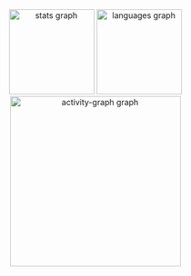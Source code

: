 <div align="center">
  <img src="https://github-readme-stats.vercel.app/api?username=Gbr22&hide_title=false&hide_rank=false&show_icons=true&include_all_commits=true&count_private=true&disable_animations=false&theme=onedark&locale=en&hide_border=true&order=1" height="150" alt="stats graph"  />
  <img src="https://github-readme-stats.vercel.app/api/top-langs?username=Gbr22&locale=en&hide_title=false&layout=compact&card_width=320&langs_count=8&theme=onedark&hide_border=true&order=2" height="150" alt="languages graph"  />
  <img src="https://github-readme-activity-graph.vercel.app/graph?username=Gbr22&radius=8&theme=github-dark-dimmed&area=true&order=5&hide_border=true" height="300" alt="activity-graph graph"  />
</div>

###

